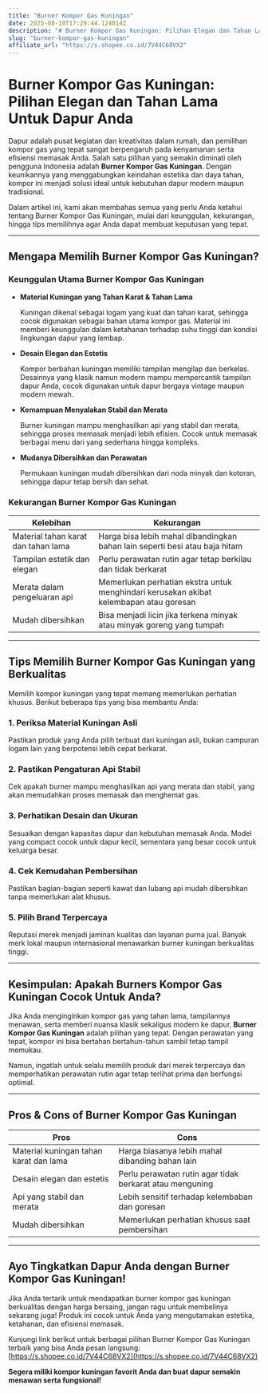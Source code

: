 ```yaml
---
title: "Burner Kompor Gas Kuningan"
date: 2025-08-10T17:29:44.124014Z
description: "# Burner Kompor Gas Kuningan: Pilihan Elegan dan Tahan Lama Untuk Dapur Anda..."
slug: "burner-kompor-gas-kuningan"
affiliate_url: "https://s.shopee.co.id/7V44C68VX2"
---
```

# Burner Kompor Gas Kuningan: Pilihan Elegan dan Tahan Lama Untuk Dapur Anda

Dapur adalah pusat kegiatan dan kreativitas dalam rumah, dan pemilihan kompor gas yang tepat sangat berpengaruh pada kenyamanan serta efisiensi memasak Anda. Salah satu pilihan yang semakin diminati oleh pengguna Indonesia adalah **Burner Kompor Gas Kuningan**. Dengan keunikannya yang menggabungkan keindahan estetika dan daya tahan, kompor ini menjadi solusi ideal untuk kebutuhan dapur modern maupun tradisional.

Dalam artikel ini, kami akan membahas semua yang perlu Anda ketahui tentang Burner Kompor Gas Kuningan, mulai dari keunggulan, kekurangan, hingga tips memilihnya agar Anda dapat membuat keputusan yang tepat.

---

## Mengapa Memilih Burner Kompor Gas Kuningan?

### Keunggulan Utama Burner Kompor Gas Kuningan

- **Material Kuningan yang Tahan Karat & Tahan Lama**
  
  Kuningan dikenal sebagai logam yang kuat dan tahan karat, sehingga cocok digunakan sebagai bahan utama kompor gas. Material ini memberi keunggulan dalam ketahanan terhadap suhu tinggi dan kondisi lingkungan dapur yang lembap.

- **Desain Elegan dan Estetis**
  
  Kompor berbahan kuningan memiliki tampilan mengilap dan berkelas. Desainnya yang klasik namun modern mampu mempercantik tampilan dapur Anda, cocok digunakan untuk dapur bergaya vintage maupun modern mewah.

- **Kemampuan Menyalakan Stabil dan Merata**
  
  Burner kuningan mampu menghasilkan api yang stabil dan merata, sehingga proses memasak menjadi lebih efisien. Cocok untuk memasak berbagai menu dari yang sederhana hingga kompleks.

- **Mudanya Dibersihkan dan Perawatan**
  
  Permukaan kuningan mudah dibersihkan dari noda minyak dan kotoran, sehingga dapur tetap bersih dan sehat.

### Kekurangan Burner Kompor Gas Kuningan

| **Kelebihan** | **Kekurangan** |
|----------------|----------------|
| Material tahan karat dan tahan lama | Harga bisa lebih mahal dibandingkan bahan lain seperti besi atau baja hitam |
| Tampilan estetik dan elegan | Perlu perawatan rutin agar tetap berkilau dan tidak berkarat |
| Merata dalam pengeluaran api | Memerlukan perhatian ekstra untuk menghindari kerusakan akibat kelembapan atau goresan |
| Mudah dibersihkan | Bisa menjadi licin jika terkena minyak atau minyak goreng yang tumpah |

---

## Tips Memilih Burner Kompor Gas Kuningan yang Berkualitas

Memilih kompor kuningan yang tepat memang memerlukan perhatian khusus. Berikut beberapa tips yang bisa membantu Anda:

### 1. Periksa Material Kuningan Asli
Pastikan produk yang Anda pilih terbuat dari kuningan asli, bukan campuran logam lain yang berpotensi lebih cepat berkarat.

### 2. Pastikan Pengaturan Api Stabil
Cek apakah burner mampu menghasilkan api yang merata dan stabil, yang akan memudahkan proses memasak dan menghemat gas.

### 3. Perhatikan Desain dan Ukuran
Sesuaikan dengan kapasitas dapur dan kebutuhan memasak Anda. Model yang compact cocok untuk dapur kecil, sementara yang besar cocok untuk keluarga besar.

### 4. Cek Kemudahan Pembersihan
Pastikan bagian-bagian seperti kawat dan lubang api mudah dibersihkan tanpa memerlukan alat khusus.

### 5. Pilih Brand Terpercaya
Reputasi merek menjadi jaminan kualitas dan layanan purna jual. Banyak merk lokal maupun internasional menawarkan burner kuningan berkualitas tinggi.

---

## Kesimpulan: Apakah Burners Kompor Gas Kuningan Cocok Untuk Anda?

Jika Anda menginginkan kompor gas yang tahan lama, tampilannya menawan, serta memberi nuansa klasik sekaligus modern ke dapur, **Burner Kompor Gas Kuningan** adalah pilihan yang tepat. Dengan perawatan yang tepat, kompor ini bisa bertahan bertahun-tahun sambil tetap tampil memukau.

Namun, ingatlah untuk selalu memilih produk dari merek terpercaya dan memperhatikan perawatan rutin agar tetap terlihat prima dan berfungsi optimal.

---

## Pros & Cons of Burner Kompor Gas Kuningan

| **Pros** | **Cons** |
| --- | --- |
| Material kuningan tahan karat dan lama | Harga biasanya lebih mahal dibanding bahan lain |
| Desain elegan dan estetis | Perlu perawatan rutin agar tidak berkarat atau menguning |
| Api yang stabil dan merata | Lebih sensitif terhadap kelembaban dan goresan |
| Mudah dibersihkan | Memerlukan perhatian khusus saat pembersihan |

---

## Ayo Tingkatkan Dapur Anda dengan Burner Kompor Gas Kuningan!

Jika Anda tertarik untuk mendapatkan burner kompor gas kuningan berkualitas dengan harga bersaing, jangan ragu untuk membelinya sekarang juga! Produk ini cocok untuk Anda yang mengutamakan estetika, ketahanan, dan efisiensi memasak. 

Kunjungi link berikut untuk berbagai pilihan Burner Kompor Gas Kuningan terbaik yang bisa Anda pesan langsung: [https://s.shopee.co.id/7V44C68VX2](https://s.shopee.co.id/7V44C68VX2)

**Segera miliki kompor kuningan favorit Anda dan buat dapur semakin menawan serta fungsional!**